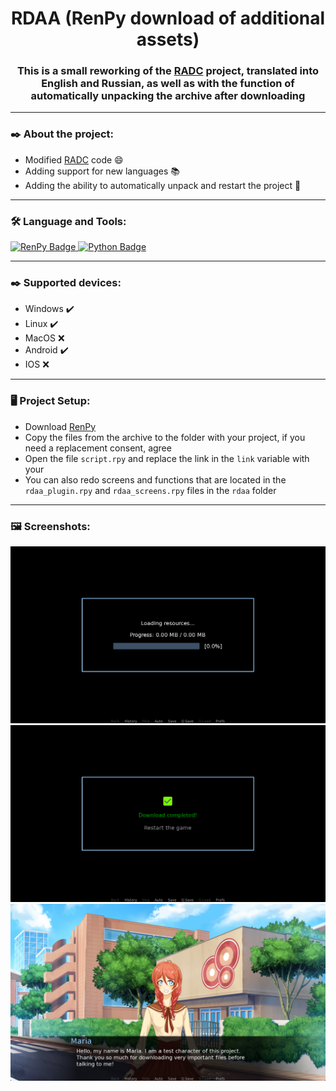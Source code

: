 <h1 align="center">RDAA (RenPy download of additional assets)
<h3 align="center">This is a small reworking of the <a href="https://github.com/CharlieFuu69/RenPy_Asset_Download_Complement">RADC</a> project, translated into English and Russian, as well as with the function of automatically unpacking the archive after downloading</h3>

---

### ✒️ About the project:
- Modified <a href="https://github.com/CharlieFuu69/RenPy_Asset_Download_Complement">RADC</a> code 😄
- Adding support for new languages 📚
- Adding the ability to automatically unpack and restart the project 🔑<br>

---

### :hammer_and_wrench: Language and Tools:
<div>
  <a href="https://renpy.org/">
    <img src="https://img.shields.io/badge/RenPy-important?style=for-the-badge&logo=renpy&logoColor=white" alt="RenPy Badge"/>
  </a>
  <a href="[https://renpy.org/](https://www.python.org/)">
    <img src="https://img.shields.io/badge/Python-3776AB?style=for-the-badge&logo=python&logoColor=white" alt="Python Badge"/>
  </a>
</div>

---

### ✒️ Supported devices:
- Windows ✔️
- Linux ✔️
- MacOS ❌
- Android ✔️
- IOS ❌<br>

---
 
### 🖥️ Project Setup:
- Download <a href="https://renpy.org/">RenPy</a>
- Copy the files from the archive to the folder with your project, if you need a replacement consent, agree
- Open the file ``script.rpy`` and replace the link in the ``link`` variable with your
- You can also redo screens and functions that are located in the ``rdaa_plugin.rpy`` and ``rdaa_screens.rpy`` files in the `rdaa` folder

---
 
### 🖼 Screenshots:
<div>
  <img src="https://raw.githubusercontent.com/Xrisofor/RDAA/main/screenshots/screenshot_1.png" alt="Screenshot 1"/>
  <img src="https://raw.githubusercontent.com/Xrisofor/RDAA/main/screenshots/screenshot_2.png" alt="Screenshot 2"/>
  <img src="https://raw.githubusercontent.com/Xrisofor/RDAA/main/screenshots/screenshot_3.png" alt="Screenshot 3"/>
</div>

